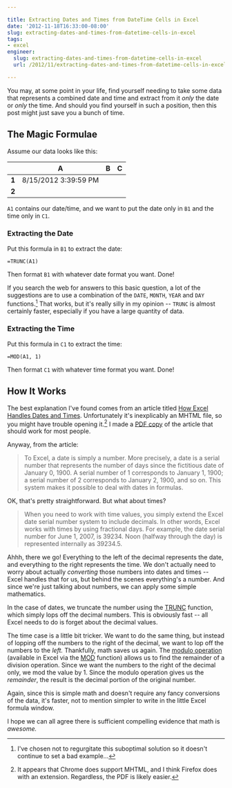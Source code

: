 ```yaml
---

title: Extracting Dates and Times from DateTime Cells in Excel
date: '2012-11-18T16:33:00-08:00'
slug: extracting-dates-and-times-from-datetime-cells-in-excel
tags:
- excel
engineer:
  slug: extracting-dates-and-times-from-datetime-cells-in-excel
  url: /2012/11/extracting-dates-and-times-from-datetime-cells-in-excel/

---
```


You may, at some point in your life, find yourself needing to take some data that represents a combined date and time and extract from it *only* the date or *only* the time. And should you find yourself in such a position, then this post might just save you a bunch of time.


## The Magic Formulae

Assume our data looks like this:

|     |  A                      |  B  |  C  |
----  |  ---------------------  |  -- |  -- |
**1** |  8/15/2012 3:39:59 PM   |     |     |
**2** |                         |     |     |

`A1` contains our date/time, and we want to put the date only in `B1` and the time only in `C1`.


### Extracting the Date

Put this formula in `B1` to extract the date:

    =TRUNC(A1)

Then format `B1` with whatever date format you want. Done!

If you search the web for answers to this basic question, a lot of the suggestions are to use a combination of the `DATE`, `MONTH`, `YEAR` and `DAY` functions.[^excel1] That works, but it's really silly in my opinion -- `TRUNC` is almost certainly faster, especially if you have a large quantity of data.


### Extracting the Time

Put this formula in `C1` to extract the time:

    =MOD(A1, 1)

Then format `C1` with whatever time format you want. Done!


## How It Works

The best explanation I've found comes from an article titled [How Excel Handles Dates and Times][explanation]. Unfortunately it's inexplicably an MHTML file, so you might have trouble opening it.[^excel2] I made a [PDF copy][pdf] of the article that should work for most people.

Anyway, from the article:

> To Excel, a date is simply a number. More precisely, a date is a serial number that represents the number of days since the fictitious date of January 0, 1900. A serial number of 1 corresponds to January 1, 1900; a serial number of 2 corresponds to January 2, 1900, and so on. This system makes it possible to deal with dates in formulas.

OK, that's pretty straightforward. But what about times?

> When you need to work with time values, you simply extend the Excel date serial number system to include decimals. In other words, Excel works with times by using fractional days. For example, the date serial number for June 1, 2007, is 39234. Noon (halfway through the day) is represented internally as 39234.5.

Ahhh, there we go! Everything to the left of the decimal represents the date, and everything to the right represents the time. We don't actually need to worry about actually *converting* those numbers into dates and times -- Excel handles that for us, but behind the scenes everything's a number. And since we're just talking about numbers, we can apply some simple mathematics.

In the case of dates, we truncate the number using the [TRUNC][] function, which simply lops off the decimal numbers. This is obviously fast -- all Excel needs to do is forget about the decimal values.

The time case is a little bit tricker. We want to do the same thing, but instead of lopping off the numbers to the right of the decimal, we want to lop off the numbers to the *left.* Thankfully, math saves us again. The [modulo operation][] (available in Excel via the [MOD][] function) allows us to find the remainder of a division operation. Since we want the numbers to the right of the decimal only, we mod the value by 1. Since the modulo operation gives us the *remainder*, the result is the decimal portion of the original number.

Again, since this is simple math and doesn't require any fancy conversions of the data, it's faster, not to mention simpler to write in the little Excel formula window.

I hope we can all agree there is sufficient compelling evidence that math is *awesome.*



[^excel1]: I've chosen not to regurgitate this suboptimal solution so it doesn't continue to set a bad example...

[^excel2]: It appears that Chrome does support MHTML, and I think Firefox does with an extension. Regardless, the PDF is likely easier.

[explanation]: http://office.microsoft.com/en-us/excel-help/redir/AM010288575.aspx?CTT=5&origin=HA010287495
[pdf]: https://dl.dropbox.com/u/12062432/tylerbutler.com/excel_date_times_explanation.pdf
[TRUNC]: http://office.microsoft.com/en-us/excel-help/trunc-function-HP010342970.aspx
[modulo operation]: https://en.wikipedia.org/wiki/Modulo_operation
[MOD]: http://office.microsoft.com/en-us/excel-help/mod-function-HP010342698.aspx
